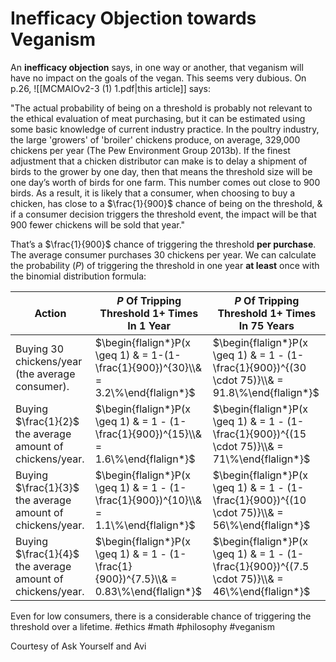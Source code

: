 # Inefficacy Objection towards Veganism

An **inefficacy objection** says, in one way or another, that veganism will have no impact on the goals of the vegan. This seems very dubious. On p.26, ![[MCMAIOv2-3 (1) 1.pdf|this article]] says:

"The actual probability of being on a threshold is probably not relevant to the ethical evaluation of meat purchasing, but it can be estimated using some basic knowledge of current industry practice. In the poultry industry, the large 'growers' of 'broiler' chickens produce, on average, 329,000 chickens per year (The Pew Environment Group 2013b). If the finest adjustment that a chicken distributor can make is to delay a shipment of birds to the grower by one day, then that means the threshold size will be one day’s worth of birds for one farm. This number comes out close to 900 birds. As a result, it is likely that a consumer, when choosing to buy a chicken, has close to a $\frac{1}{900}$ chance of being on the threshold, & if a consumer decision triggers the threshold event, the impact will be that 900 fewer chickens will be sold that year." 

That’s a $\frac{1}{900}$ chance of triggering the threshold **per purchase**. The average consumer purchases 30 chickens per year. We can calculate the probability $(P)$ of triggering the threshold in one year **at least** once with the binomial distribution formula:

| Action                                                    | **$P$** Of Tripping Threshold **$1+$** Times In 1 Year                                  | **$P$** Of Tripping Threshold **$1+$** Times In 75 Years                                          |
| --------------------------------------------------------- | --------------------------------------------------------------------------------------- | ------------------------------------------------------------------------------------------------- |
| Buying 30 chickens/year (the average consumer).           | $\begin{flalign*}P(x \geq 1) & = 1-(1-\frac{1}{900})^{30}\\& = 3.2\%\end{flalign*}$     | $\begin{flalign*}P(x \geq 1) & = 1 - (1-\frac{1}{900})^{(30 \cdot 75)}\\& = 91.8\%\end{flalign*}$ |
| Buying $\frac{1}{2}$ the average amount of chickens/year. | $\begin{flalign*}P(x \geq 1) & = 1 - (1-\frac{1}{900})^{15}\\& = 1.6\%\end{flalign*}$   | $\begin{flalign*}P(x \geq 1) & = 1 - (1-\frac{1}{900})^{(15 \cdot 75)}\\& = 71\%\end{flalign*}$   |
| Buying $\frac{1}{3}$ the average amount of chickens/year. | $\begin{flalign*}P(x \geq 1) & = 1 - (1-\frac{1}{900})^{10}\\& = 1.1\%\end{flalign*}$   | $\begin{flalign*}P(x \geq 1) & = 1 - (1-\frac{1}{900})^{(10 \cdot 75)}\\& = 56\%\end{flalign*}$   |
| Buying $\frac{1}{4}$ the average amount of chickens/year. | $\begin{flalign*}P(x \geq 1) & = 1 - (1-\frac{1}{900})^{7.5}\\& = 0.83\%\end{flalign*}$ | $\begin{flalign*}P(x \geq 1) & = 1 - (1-\frac{1}{900})^{(7.5 \cdot 75)}\\& = 46\%\end{flalign*}$  |
                                                                                                                                                             
Even for low consumers, there is a considerable chance of triggering the threshold over a lifetime. #ethics #math #philosophy #veganism

Courtesy of Ask Yourself and Avi